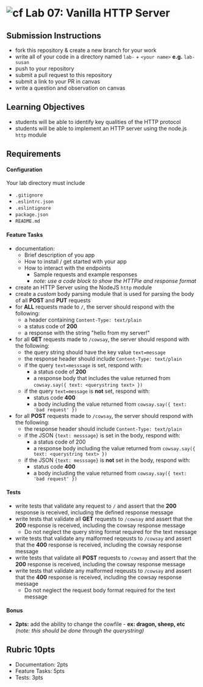 ![cf](https://i.imgur.com/7v5ASc8.png) Lab 07: Vanilla HTTP Server
======

## Submission Instructions
  * fork this repository & create a new branch for your work
  * write all of your code in a directory named `lab-` + `<your name>` **e.g.** `lab-susan`
  * push to your repository
  * submit a pull request to this repository
  * submit a link to your PR in canvas
  * write a question and observation on canvas

## Learning Objectives  
* students will be able to identify key qualities of the HTTP protocol
* students will be able to implement an HTTP server using the node.js `http` module

## Requirements
#### Configuration  
<!-- list of files, configurations, tools, etc that are required -->
Your lab directory must include  
* `.gitignore`
* `.eslintrc.json`
* `.eslintignore`
* `package.json`
* `README.md`

#### Feature Tasks  
* documentation: 
  - Brief description of you app
  - How to install / get started with your app
  - How to interact with the endpoints
    - Sample requests and example responses
    - _note: use a code block to show the HTTPie and response format_
* create an HTTP Server using the NodeJS `http` module
* create a *custom* body parsing module that is used for parsing the body of all **POST** and **PUT** requests
* for **ALL** requests made to `/`, the server should respond with the following:
  * a header containing `Content-Type: text/plain`
  * a status code of **200**
  * a response with the string "hello from my server!"
* for all **GET** requests made to `/cowsay`, the server should respond with the following:
  * the query string should have the key value `text=message`
  * the response header should include `Content-Type: text/plain`
  * if the query `text=messsage` is set, respond with:
    * a status code of **200**
    * a response body that includes the value returned from `cowsay.say({ text: <querystring text> })`
  * if the query `text=message` is **not** set, respond with:
    * status code **400**
    * a body including the value returned from `cowsay.say({ text: 'bad request' })`
* for all **POST** requests made to `/cowsay`, the server should respond with the following:
  * the response header should include `Content-Type: text/plain`
  * if the JSON `{text: messsage}` is set in the body, respond with:
    * a status code of 200
    * a response body including the value returned from `cowsay.say({ text: <querystring text> })`
  * if the JSON `{text: messsage}` is **not** set in the body, respond with:
      * status code **400**
      * a body including the value returned from `cowsay.say({ text: 'bad request' })`

#### Tests
* write tests that validate any request to `/` and assert that the **200** response is received, including the defined response message
* write tests that validate all **GET** requests to `/cowsay` and assert that the **200** response is received, including the cowsay response message
  - Do not neglect the query string format required for the text message
* write tests that validate any malformed reqeusts to `/cowsay` and assert that the **400** response is received, including the cowsay response message
* write tests that validate all **POST** requests to `/cowsay` and assert that the **200** response is received, including the cowsay response message
* write tests that validate any malformed reqeusts to `/cowsay` and assert that the **400** response is received, including the cowsay response message
  - Do not neglect the request body format required for the text message

#### Bonus
* **2pts:** add the ability to change the cowfile - **ex: dragon, sheep, etc** _(note: this should be done through the querystring)_

## Rubric 10pts
* Documentation: 2pts
* Feature Tasks: 5pts
* Tests: 3pts